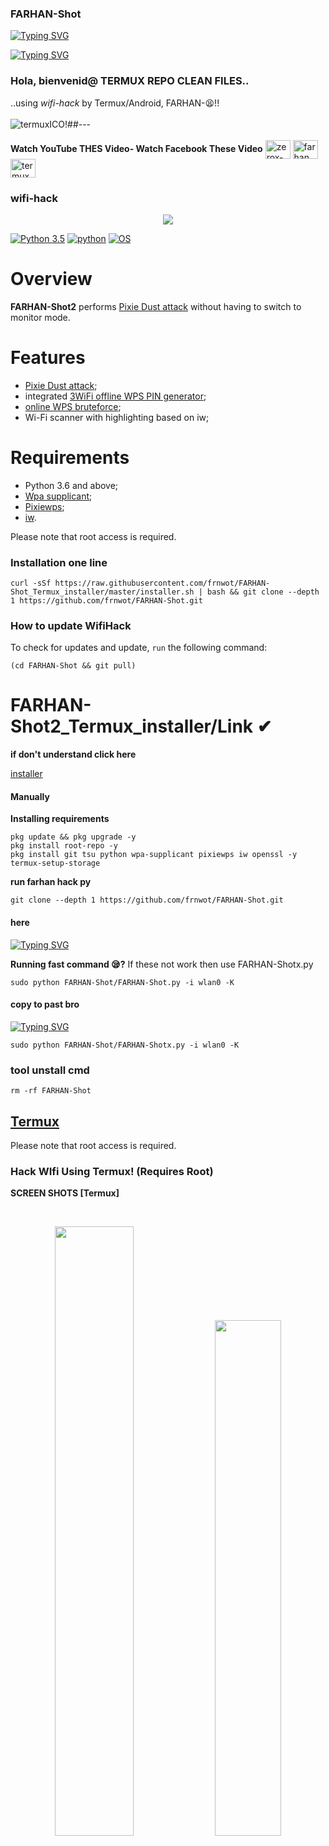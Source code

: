 ### FARHAN-Shot

<a href="https://git.io/typing-svg"><img src="https://readme-typing-svg.demolab.com?font=Fira+Code&pause=1000&color=35F700&background=3C8BFF00&random=false&width=435&lines=Thanks+for+use+my+command+;place+don't+forged+start+;Im+farhan+hi;Facebook%3A+farhan+muh+tasin" alt="Typing SVG" /></a>

[![Typing SVG](https://readme-typing-svg.demolab.com?font=Fira+Code&pause=1000&random=false&width=435&lines=im-farhan-thanks-for-my-cmd-use)](https://git.io/typing-svg)

### Hola, bienvenid@ **TERMUX** REPO CLEAN FILES.. 
..using  *wifi-hack* by Termux/Android, FARHAN-😫!!
<br><br>
![termuxICO](https://user-images.githubusercontent.com/80227002/112893051-6feceb00-90da-11eb-856d-1fac8f6d169a.png)!##---
<br><br>
**Watch YouTube THES Video- Watch Facebook These Video**
<a href="https://youtu.be/5janYQg1-Yw?si=jua2TI2c_k9slAkC" target="blank"><img align="center" src="https://raw.githubusercontent.com/rahuldkjain/github-profile-readme-generator/master/src/images/icons/Social/youtube.svg" alt="zerox-farhan" height="30" width="40" /></a>
<a href="https://m.facebook.com/story.php?story_fbid=pfbid0EHHt7trGAv99XWDk1onVJ8XPTRZzv7KNfschNu7K9yjvo3Vh3jTLcxMPDkGm9D15l&id=100094924471568&mibextid=ZbWKwL" target="blank"><img align="center" src="https://raw.githubusercontent.com/rahuldkjain/github-profile-readme-generator/master/src/images/icons/Social/facebook.svg" alt="farhan muh tasim" height="30" width="40" /></a>
<a href="https://www.mediafire.com/file/ol1bgomiymum5yu/Termux_0.118.0%252Bbe66cff.apk/file" target="blank"><img align="center" src="https://i.postimg.cc/2jHrxZfH/images.png"
alt="termux🌚" height="30" width="40" /></a>
 

### wifi-hack
<p align="center"><img src="https://user-images.githubusercontent.com/75953873/115979290-66309900-a55b-11eb-8259-4b125efc42bb.png"></p>

[![Python 3.5](https://img.shields.io/badge/Python-3.5-yellow.svg)](http://www.python.org/download/)
[![python](https://img.shields.io/badge/python-2.7-brightgreen.svg)](https://www.python.org/downloads/release/python-2714/)
[![OS](https://img.shields.io/badge/Tested%20On-Linux%20%7C%20Android-yellowgreen.svg)](https://termux.com/)

# Overview
**FARHAN-Shot2** performs [Pixie Dust attack](https://forums.kali.org/showthread.php?24286-WPS-Pixie-Dust-Attack-Offline-WPS-Attack) without having to switch to monitor mode.
# Features
 - [Pixie Dust attack](https://forums.kali.org/showthread.php?24286-WPS-Pixie-Dust-Attack-Offline-WPS-Attack);
 - integrated [3WiFi offline WPS PIN generator](https://3wifi.stascorp.com/wpspin);
 - [online WPS bruteforce](https://sviehb.files.wordpress.com/2011/12/viehboeck_wps.pdf);
 - Wi-Fi scanner with highlighting based on iw;
# Requirements
 - Python 3.6 and above;
 - [Wpa supplicant](https://www.w1.fi/wpa_supplicant/);
 - [Pixiewps](https://github.com/wiire-a/pixiewps);
 - [iw](https://wireless.wiki.kernel.org/en/users/documentation/iw).


Please note that root access is required.  
### Installation one line
```console
curl -sSf https://raw.githubusercontent.com/frnwot/FARHAN-Shot_Termux_installer/master/installer.sh | bash && git clone --depth 1 https://github.com/frnwot/FARHAN-Shot.git

```

### How to update WifiHack
To check for updates and update, `run` the following command:
```console
(cd FARHAN-Shot && git pull)
```

# FARHAN-Shot2_Termux_installer/Link ✔
**if don't understand click here**

[installer](https://github.com/Gtajisan/FARHAN-Shot_Termux_installer)
 
#### Manually
**Installing requirements**
```console
pkg update && pkg upgrade -y
pkg install root-repo -y
pkg install git tsu python wpa-supplicant pixiewps iw openssl -y
termux-setup-storage
 ```
**run farhan hack py**
 ```console
git clone --depth 1 https://github.com/frnwot/FARHAN-Shot.git
 ```
#### here 
<a href="https://git.io/typing-svg"><img src="https://readme-typing-svg.demolab.com?font=Fira+Code&pause=1000&color=FF2020&background=000000&random=false&width=435&lines=Fast+command+to+run+these+tool+" alt="Typing SVG" /></a>


**Running fast command 😪?** If these not work then use FARHAN-Shotx.py
 ```console
sudo python FARHAN-Shot/FARHAN-Shot.py -i wlan0 -K 
 ```

 #### copy to past bro 
 <a href="https://git.io/typing-svg"><img src="https://readme-typing-svg.demolab.com?font=Fira+Code&size=28&pause=1000&color=FF0202&background=000000&multiline=true&random=false&width=435&lines=2Nd+command+%F0%9F%98%81%3F" alt="Typing SVG" /></a>
 ```console
 sudo python FARHAN-Shot/FARHAN-Shotx.py -i wlan0 -K 
 ```

### tool unstall cmd
```console
rm -rf FARHAN-Shot
```

## [Termux](https://termux.com/)
Please note that root access is required.  


### Hack WIfi Using Termux! (Requires Root)
**SCREEN SHOTS [Termux]**

<br>
<p align="center">
<img width="50%" src="https://i.postimg.cc/fbzJnQL6/Screenshot-20231026-084714-Termux.png"/>
<img width="46%" src="https://i.postimg.cc/MKhWpDTR/Screenshot-20231029-202035-Termux.png"/>
</p>

# Usage
```
 FARHAN-Shot.py <arguments>
 Required arguments:
     -i, --interface=<wlan0>  : Name of the interface to use

 Optional arguments:
     -b, --bssid=<mac>        : BSSID of the target AP
     -p, --pin=<wps pin>      : Use the specified pin (arbitrary string or 4/8 digit pin)
     -K, --pixie-dust         : Run Pixie Dust attack
     -B, --bruteforce         : Run online bruteforce attack
     --push-button-connect    : Run WPS push button connection

 Advanced arguments:
     -d, --delay=<n>          : Set the delay between pin attempts [0]
     -w, --write              : Write AP credentials to the file on success
     -F, --pixie-force        : Run Pixiewps with --force option (bruteforce full range)
     -X, --show-pixie-cmd     : Alway print Pixiewps command
     --vuln-list=<filename>   : Use custom file with vulnerable devices list ['vulnwsc.txt']
     --iface-down             : Down network interface when the work is finished
     -l, --loop               : Run in a loop
     -r, --reverse-scan       : Reverse order of networks in the list of networks. Useful on small displays
     --mtk-wifi               : Activate MediaTek Wi-Fi interface driver on startup and deactivate it on exit
                                (for internal Wi-Fi adapters implemented in MediaTek SoCs). Turn off Wi-Fi in the system settings before using this.
     -v, --verbose            : Verbose output
 ```
#### Note: 
+ **First turn off your Wifi.**
+ **Turn on Hotspot.**
+ **Turn on Location.**
### new version 🐸
```
sudo python FARHAN-Shot/File/3FRN.py -i wlan0 -K
```
```
sudo python FARHAN-Shot/File/FRN.PY -i wlan0 -K
```
```
sudo python FARHAN-Shot/File/bindcd.py -i wlan0 -K
```
```
sudo python FARHAN-Shot/File/oneshot.py -i wlan0 -K
```

+ enjoy 🌕👀
## pushed new runner 
```
sudo python3 FARHAN-Shot-Modern.py -i wlan0 -K
```
## Usage examples
Start Pixie Dust attack on a specified BSSID:
 ```
cd FARHAN-Shot && sudo python3 FARHAN-Shot.py -i wlan0 -b 00:90:4C:C1:AC:21 -K
 ```
Show avaliable networks and start Pixie Dust attack on a specified network:
 ```
cd FARHAN-Shot && sudo python3 FARHAN-Shot.py -i wlan0 -K
 ```
Launch online WPS bruteforce with the specified first half of the PIN:
 ```
cd FARHAN-Shot && sudo python3 FARHAN-Shot.py -i wlan0 -b 00:90:4C:C1:AC:21 -B -p 1234
 ```
 Start WPS push button connection:s
 ```
cd FARHAN-Shot && sudo python3 FARHAN-Shot.py -i wlan0 --pbc
 ```
## Troubleshooting
#### "RTNETLINK answers: Operation not possible due to RF-kill"
 Just run:
```sudo rfkill unblock wifi```
#### "Device or resource busy (-16)"
 Try disabling Wi-Fi in the system settings and kill the Network manager. Alternatively, you can try running FARHAN-Shot2 with ```--iface-down``` argument.
#### The wlan0 interface disappears when Wi-Fi is disabled on Android devices with MediaTek SoC
 Try running FARHAN-Shot2 with the `--mtk-wifi` flag to initialize Wi-Fi device driver.

## CONNECT WITH US :

[![Messenger](https://img.shields.io/badge/Messenger-Chat-blue?style=for-the-badge&logo=messenger)](https://m.me/j/AbZoOyGXJvl_zUrC/)
<a href="https://github.com/Gtajisan"><img title="Github" src="https://img.shields.io/badge/FARHAN MUH TASIM-brightgreen?style=for-the-badge&logo=github"></a>
[![Instagram](https://img.shields.io/badge/FACEBOOK-FOLLOW-red?style=for-the-badge&logo=facebook)](https://facebook.com/reyadbross)
[![Instagram](https://img.shields.io/badge/FACEBOOK-FOLLOW-red?style=for-the-badge&logo=facebook)](https://www.facebook.com/profile.php?id=100094924471568&mibextid=gik2fB)
[![Instagram](https://img.shields.io/badge/WHATSAPP-CHAT-red?style=for-the-badge&logo=whatsapp)](https://wa.me/+8801305057238)
[![Instagram](https://img.shields.io/badge/INSTAGRAM-FOLLOW-red?style=for-the-badge&logo=instagram)](https://www.instagram.com/gtajsan)
[![Instagram](https://img.shields.io/badge/WEBSITE-VISIT-yellow?style=for-the-badge&logo=blogger)](https://gtajisan.github.io/Web-view/?raw=true)
[![Instagram](https://img.shields.io/badge/TELEGRAM-CHANNEL-red?style=for-the-badge&logo=telegram)](https://t.me/farhan_muh_tasim)

#### 💰YOU CAN HELP ME BY DONATING 💖💣
<p align="center">

  [![BuyMeACoffee](https://img.shields.io/badge/Buy%20Me%20a%20Coffee-ffdd00?style=for-the-badge&logo=buy-me-a-coffee&logoColor=black)](https://buymeacoffee.com/FARHAN-MUHTASIM) [![PayPal](https://img.shields.io/badge/PayPal-00457C?style=for-the-badge&logo=paypal&logoColor=white)](https://paypal.me/binodxd) [![Patreon](https://img.shields.io/badge/Patreon-F96854?style=for-the-badge&logo=patreon&logoColor=white)](https://patreon.com/binodxd) [![Ko-Fi](https://img.shields.io/badge/Ko--fi-F16061?style=for-the-badge&logo=ko-fi&logoColor=white)](https://ko-fi.com/binodxd)</a>
</p>

# Acknowledgements
## Special Thanks <span style='font-size:45px;'>&#128071;</span>
<a href="#"><img title="FARHAN-MUH-TASIM" src="https://img.shields.io/badge/FARHAN MUH TASIM-black?style=for-the-badge&logo=FARHAN MUH TASIM"></a>
## Thanks For Using This Tool <span style='font-size:45px;'>&#128536;</span> <span style='font-size:45px;'>&#128525;</span>
### thanks for these topics and supported 💖🤧
* `DRYGDRYG` real developer 
* `rofl0r` for initial implementation;
* `Monohrom` for testing, help in catching bugs, some ideas;
* `Wiire` for developing Pixiewps.
* `Mohammad Al Amin` source and tool dev.
* `FARHAN-MUH-TASIM` create and modified 📍.

